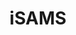 ---
layout: landing
title: iSAMS
lead: Chrome Extension for iSAMS MIS
permalink: /extensions/isams
logo: true
style: _landing
imports:
- name: jquery
  load: first
- name: bootstrap-css
  load: last
scripts: service
---